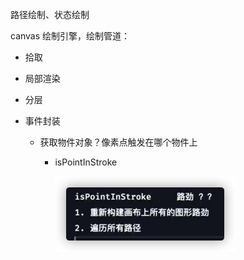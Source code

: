 路径绘制、状态绘制



canvas 绘制引擎，绘制管道：

- 拾取

- 局部渲染

- 分层

- 事件封装

  - 获取物件对象？像素点触发在哪个物件上

    - isPointInStroke

      <img src="./images/image-20210518212646486.png" alt="image-20210518212646486" style="zoom:50%;" />

